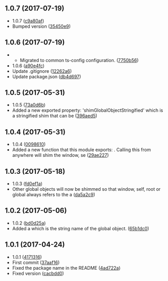 <a name="1.0.7"></a>
## 1.0.7 (2017-07-19)

* 1.0.7 ([c9a80af](https://github.com/wessberg/globalobject/commit/c9a80af))
* Bumped version ([35450e9](https://github.com/wessberg/globalobject/commit/35450e9))



<a name="1.0.6"></a>
## 1.0.6 (2017-07-19)

* - Migrated to common ts-config configuration. ([7750b56](https://github.com/wessberg/globalobject/commit/7750b56))
* 1.0.6 ([a90e4fc](https://github.com/wessberg/globalobject/commit/a90e4fc))
* Update .gitignore ([12262a6](https://github.com/wessberg/globalobject/commit/12262a6))
* Update package.json ([db4d697](https://github.com/wessberg/globalobject/commit/db4d697))



<a name="1.0.5"></a>
## 1.0.5 (2017-05-31)

* 1.0.5 ([73a0d6b](https://github.com/wessberg/globalobject/commit/73a0d6b))
* Added a new exported property: 'shimGlobalObjectStringified' which is a stringified shim that can be ([396aed5](https://github.com/wessberg/globalobject/commit/396aed5))



<a name="1.0.4"></a>
## 1.0.4 (2017-05-31)

* 1.0.4 ([0098610](https://github.com/wessberg/globalobject/commit/0098610))
* Added a new function that this module exports: . Calling this from anywhere will shim the window, se ([29ae227](https://github.com/wessberg/globalobject/commit/29ae227))



<a name="1.0.3"></a>
## 1.0.3 (2017-05-18)

* 1.0.3 ([fd0ef1a](https://github.com/wessberg/globalobject/commit/fd0ef1a))
* Other global objects will now be shimmed so that window, self, root or global always refers to the a ([da5a2c9](https://github.com/wessberg/globalobject/commit/da5a2c9))



<a name="1.0.2"></a>
## 1.0.2 (2017-05-06)

* 1.0.2 ([bd0d25a](https://github.com/wessberg/globalobject/commit/bd0d25a))
* Added a  which is the string name of the global object. ([65b1dc0](https://github.com/wessberg/globalobject/commit/65b1dc0))



<a name="1.0.1"></a>
## 1.0.1 (2017-04-24)

* 1.0.1 ([4171316](https://github.com/wessberg/globalobject/commit/4171316))
* First commit ([37aaf16](https://github.com/wessberg/globalobject/commit/37aaf16))
* Fixed the package name in the README ([4ad722a](https://github.com/wessberg/globalobject/commit/4ad722a))
* Fixed version ([cacbdd0](https://github.com/wessberg/globalobject/commit/cacbdd0))



